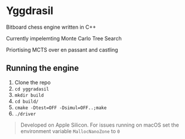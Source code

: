 # Yggdrasil
Bitboard chess engine written in C++

Currently impelemting Monte Carlo Tree Search

Priortising MCTS over en passant and castling

## Running the engine
1. Clone the repo
2. `cd yggradasil`
3. `mkdir build`
4. `cd build/`
5. `cmake -Dtest=OFF -Dsimul=OFF..;make`
6. `./driver`

> Developed on Apple Silicon. For issues running on macOS set the environment variable `MallocNanoZone` to `0`
